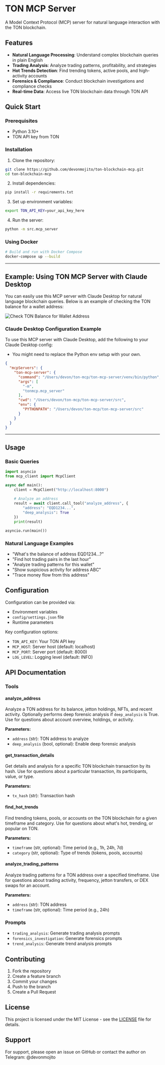 # TON MCP Server

A Model Context Protocol (MCP) server for natural language interaction with the TON blockchain.

## Features

- **Natural Language Processing**: Understand complex blockchain queries in plain English
- **Trading Analysis**: Analyze trading patterns, profitability, and strategies
- **Hot Trends Detection**: Find trending tokens, active pools, and high-activity accounts
- **Forensics & Compliance**: Conduct blockchain investigations and compliance checks
- **Real-time Data**: Access live TON blockchain data through TON API

## Quick Start

### Prerequisites

- Python 3.10+
- TON API key from TON

### Installation

1. Clone the repository:
```bash
git clone https://github.com/devonmojito/ton-blockchain-mcp.git
cd ton-blockchain-mcp
```

2. Install dependencies:
```bash
pip install -r requirements.txt
```

3. Set up environment variables:
```bash
export TON_API_KEY=your_api_key_here
```

4. Run the server:
```bash
python -m src.mcp_server
```

### Using Docker

```bash
# Build and run with Docker Compose
docker-compose up --build
```

---

## Example: Using TON MCP Server with Claude Desktop

You can easily use this MCP server with Claude Desktop for natural language blockchain queries. Below is an example of checking the TON balance for a wallet address:

![Check TON Balance for Wallet Address](docs/example_claude_for_desktop.png)

### Claude Desktop Configuration Example

To use this MCP server with Claude Desktop, add the following to your Claude Desktop config:
* You might need to replace the Python env setup with your own.

```json
{
  "mcpServers": {
    "ton-mcp-server": {
      "command": "/Users/devon/ton-mcp/ton-mcp-server/venv/bin/python",
      "args": [
        "-m",
        "tonmcp.mcp_server"
      ],
      "cwd": "/Users/devon/ton-mcp/ton-mcp-server/src",
      "env": {
        "PYTHONPATH": "/Users/devon/ton-mcp/ton-mcp-server/src"
      }
    }
  }
}
```

---

## Usage

### Basic Queries

```python
import asyncio
from mcp_client import McpClient

async def main():
    client = McpClient("http://localhost:8000")
    
    # Analyze an address
    result = await client.call_tool("analyze_address", {
        "address": "EQD1234...",
        "deep_analysis": True
    })
    print(result)

asyncio.run(main())
```

### Natural Language Examples

- "What's the balance of address EQD1234...?"
- "Find hot trading pairs in the last hour"
- "Analyze trading patterns for this wallet"
- "Show suspicious activity for address ABC"
- "Trace money flow from this address"

## Configuration

Configuration can be provided via:
- Environment variables
- `config/settings.json` file
- Runtime parameters

Key configuration options:
- `TON_API_KEY`: Your TON API key
- `MCP_HOST`: Server host (default: localhost)
- `MCP_PORT`: Server port (default: 8000)
- `LOG_LEVEL`: Logging level (default: INFO)

## API Documentation

### Tools

#### analyze_address
Analyze a TON address for its balance, jetton holdings, NFTs, and recent activity. Optionally performs deep forensic analysis if `deep_analysis` is True. Use for questions about account overview, holdings, or activity.

**Parameters:**
- `address` (str): TON address to analyze
- `deep_analysis` (bool, optional): Enable deep forensic analysis

#### get_transaction_details
Get details and analysis for a specific TON blockchain transaction by its hash. Use for questions about a particular transaction, its participants, value, or type.

**Parameters:**
- `tx_hash` (str): Transaction hash

#### find_hot_trends
Find trending tokens, pools, or accounts on the TON blockchain for a given timeframe and category. Use for questions about what's hot, trending, or popular on TON.

**Parameters:**
- `timeframe` (str, optional): Time period (e.g., 1h, 24h, 7d)
- `category` (str, optional): Type of trends (tokens, pools, accounts)

#### analyze_trading_patterns
Analyze trading patterns for a TON address over a specified timeframe. Use for questions about trading activity, frequency, jetton transfers, or DEX swaps for an account.

**Parameters:**
- `address` (str): TON address
- `timeframe` (str, optional): Time period (e.g., 24h)

### Prompts

- `trading_analysis`: Generate trading analysis prompts
- `forensics_investigation`: Generate forensics prompts
- `trend_analysis`: Generate trend analysis prompts

## Contributing

1. Fork the repository
2. Create a feature branch
3. Commit your changes
4. Push to the branch
5. Create a Pull Request

## License

This project is licensed under the MIT License - see the [LICENSE](LICENSE) file for details.

## Support

For support, please open an issue on GitHub or contact the author on Telegram: @devonmojito